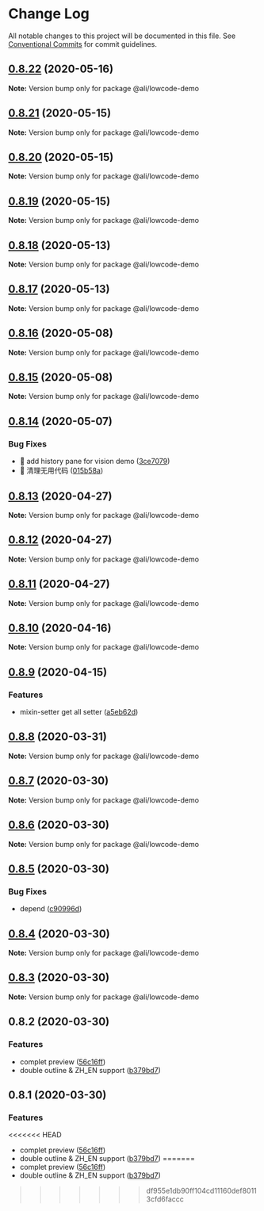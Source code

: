 # Change Log

All notable changes to this project will be documented in this file.
See [Conventional Commits](https://conventionalcommits.org) for commit guidelines.

<a name="0.8.22"></a>
## [0.8.22](https://gitlab.alibaba-inc.com/ali-lowcode/ali-lowcode-engine/compare/@ali/lowcode-demo@0.8.21...@ali/lowcode-demo@0.8.22) (2020-05-16)




**Note:** Version bump only for package @ali/lowcode-demo

<a name="0.8.21"></a>
## [0.8.21](https://gitlab.alibaba-inc.com/ali-lowcode/ali-lowcode-engine/compare/@ali/lowcode-demo@0.8.20...@ali/lowcode-demo@0.8.21) (2020-05-15)




**Note:** Version bump only for package @ali/lowcode-demo

<a name="0.8.20"></a>
## [0.8.20](https://gitlab.alibaba-inc.com/ali-lowcode/ali-lowcode-engine/compare/@ali/lowcode-demo@0.8.19...@ali/lowcode-demo@0.8.20) (2020-05-15)




**Note:** Version bump only for package @ali/lowcode-demo

<a name="0.8.19"></a>
## [0.8.19](https://gitlab.alibaba-inc.com/ali-lowcode/ali-lowcode-engine/compare/@ali/lowcode-demo@0.8.18...@ali/lowcode-demo@0.8.19) (2020-05-15)




**Note:** Version bump only for package @ali/lowcode-demo

<a name="0.8.18"></a>
## [0.8.18](https://gitlab.alibaba-inc.com/ali-lowcode/ali-lowcode-engine/compare/@ali/lowcode-demo@0.8.17...@ali/lowcode-demo@0.8.18) (2020-05-13)




**Note:** Version bump only for package @ali/lowcode-demo

<a name="0.8.17"></a>
## [0.8.17](https://gitlab.alibaba-inc.com/ali-lowcode/ali-lowcode-engine/compare/@ali/lowcode-demo@0.8.16...@ali/lowcode-demo@0.8.17) (2020-05-13)




**Note:** Version bump only for package @ali/lowcode-demo

<a name="0.8.16"></a>
## [0.8.16](https://gitlab.alibaba-inc.com/ali-lowcode/ali-lowcode-engine/compare/@ali/lowcode-demo@0.8.15...@ali/lowcode-demo@0.8.16) (2020-05-08)




**Note:** Version bump only for package @ali/lowcode-demo

<a name="0.8.15"></a>
## [0.8.15](https://gitlab.alibaba-inc.com/ali-lowcode/ali-lowcode-engine/compare/@ali/lowcode-demo@0.8.14...@ali/lowcode-demo@0.8.15) (2020-05-08)




**Note:** Version bump only for package @ali/lowcode-demo

<a name="0.8.14"></a>
## [0.8.14](https://gitlab.alibaba-inc.com/ali-lowcode/ali-lowcode-engine/compare/@ali/lowcode-demo@0.8.13...@ali/lowcode-demo@0.8.14) (2020-05-07)


### Bug Fixes

* 🐛 add history pane for vision demo ([3ce7079](https://gitlab.alibaba-inc.com/ali-lowcode/ali-lowcode-engine/commit/3ce7079))
* 🐛 清理无用代码 ([015b58a](https://gitlab.alibaba-inc.com/ali-lowcode/ali-lowcode-engine/commit/015b58a))




<a name="0.8.13"></a>
## [0.8.13](https://gitlab.alibaba-inc.com/ali-lowcode/ali-lowcode-engine/compare/@ali/lowcode-demo@0.8.12...@ali/lowcode-demo@0.8.13) (2020-04-27)




**Note:** Version bump only for package @ali/lowcode-demo

<a name="0.8.12"></a>
## [0.8.12](https://gitlab.alibaba-inc.com/ali-lowcode/ali-lowcode-engine/compare/@ali/lowcode-demo@0.8.11...@ali/lowcode-demo@0.8.12) (2020-04-27)




**Note:** Version bump only for package @ali/lowcode-demo

<a name="0.8.11"></a>
## [0.8.11](https://gitlab.alibaba-inc.com/ali-lowcode/ali-lowcode-engine/compare/@ali/lowcode-demo@0.8.10...@ali/lowcode-demo@0.8.11) (2020-04-27)




**Note:** Version bump only for package @ali/lowcode-demo

<a name="0.8.10"></a>
## [0.8.10](https://gitlab.alibaba-inc.com/ali-lowcode/ali-lowcode-engine/compare/@ali/lowcode-demo@0.8.9...@ali/lowcode-demo@0.8.10) (2020-04-16)




**Note:** Version bump only for package @ali/lowcode-demo

<a name="0.8.9"></a>
## [0.8.9](https://gitlab.alibaba-inc.com/ali-lowcode/ali-lowcode-engine/compare/@ali/lowcode-demo@0.8.8...@ali/lowcode-demo@0.8.9) (2020-04-15)


### Features

* mixin-setter get all setter ([a5eb62d](https://gitlab.alibaba-inc.com/ali-lowcode/ali-lowcode-engine/commit/a5eb62d))




<a name="0.8.8"></a>
## [0.8.8](https://gitlab.alibaba-inc.com/ali-lowcode/ali-lowcode-engine/compare/@ali/lowcode-demo@0.8.7...@ali/lowcode-demo@0.8.8) (2020-03-31)




**Note:** Version bump only for package @ali/lowcode-demo

<a name="0.8.7"></a>
## [0.8.7](https://gitlab.alibaba-inc.com/ali-lowcode/ali-lowcode-engine/compare/@ali/lowcode-demo@0.8.6...@ali/lowcode-demo@0.8.7) (2020-03-30)




**Note:** Version bump only for package @ali/lowcode-demo

<a name="0.8.6"></a>
## [0.8.6](https://gitlab.alibaba-inc.com/ali-lowcode/ali-lowcode-engine/compare/@ali/lowcode-demo@0.8.5...@ali/lowcode-demo@0.8.6) (2020-03-30)




**Note:** Version bump only for package @ali/lowcode-demo

<a name="0.8.5"></a>
## [0.8.5](https://gitlab.alibaba-inc.com/ali-lowcode/ali-lowcode-engine/compare/@ali/lowcode-demo@0.8.4...@ali/lowcode-demo@0.8.5) (2020-03-30)


### Bug Fixes

* depend ([c90996d](https://gitlab.alibaba-inc.com/ali-lowcode/ali-lowcode-engine/commit/c90996d))




<a name="0.8.4"></a>
## [0.8.4](https://gitlab.alibaba-inc.com/ali-lowcode/ali-lowcode-engine/compare/@ali/lowcode-demo@0.8.3...@ali/lowcode-demo@0.8.4) (2020-03-30)




**Note:** Version bump only for package @ali/lowcode-demo

<a name="0.8.3"></a>
## [0.8.3](https://gitlab.alibaba-inc.com/ali-lowcode/ali-lowcode-engine/compare/@ali/lowcode-demo@0.8.2...@ali/lowcode-demo@0.8.3) (2020-03-30)




**Note:** Version bump only for package @ali/lowcode-demo

<a name="0.8.2"></a>
## 0.8.2 (2020-03-30)


### Features

* complet preview ([56c16ff](https://gitlab.alibaba-inc.com/ali-lowcode/ali-lowcode-engine/commit/56c16ff))
* double outline & ZH_EN support ([b379bd7](https://gitlab.alibaba-inc.com/ali-lowcode/ali-lowcode-engine/commit/b379bd7))




<a name="0.8.1"></a>
## 0.8.1 (2020-03-30)


### Features

<<<<<<< HEAD
* complet preview ([56c16ff](https://gitlab.alibaba-inc.com/ali-lowcode/ali-lowcode-engine/commit/56c16ff))
* double outline & ZH_EN support ([b379bd7](https://gitlab.alibaba-inc.com/ali-lowcode/ali-lowcode-engine/commit/b379bd7))
=======
* complet preview ([56c16ff](https://gitlab.alibaba-inc.com/ali-lowcode/ali-lowcode-engine/commit/56c16ffa5c39c2d01abd9cfa90fea49a4539da1d))
* double outline & ZH_EN support ([b379bd7](https://gitlab.alibaba-inc.com/ali-lowcode/ali-lowcode-engine/commit/b379bd7c0c488ef24f825760750a13d3fa083c96))
>>>>>>> df955e1db90ff104cd11160def80113cfd6faccc
